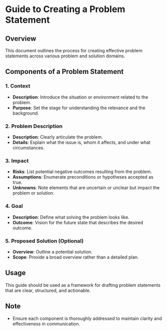 
# Guide to Creating a Problem Statement

## Overview
This document outlines the process for creating effective problem statements across various problem and solution domains.

## Components of a Problem Statement

### 1. Context
- **Description**: Introduce the situation or environment related to the problem.
- **Purpose**: Set the stage for understanding the relevance and the background.

### 2. Problem Description
- **Description**: Clearly articulate the problem.
- **Details**: Explain what the issue is, whom it affects, and under what circumstances.

### 3. Impact
- **Risks**: List potential negative outcomes resulting from the problem.
- **Assumptions**: Enumerate preconditions or hypotheses accepted as true.
- **Unknowns**: Note elements that are uncertain or unclear but impact the problem or solution.

### 4. Goal
- **Description**: Define what solving the problem looks like.
- **Outcome**: Vision for the future state that describes the desired outcome.

### 5. Proposed Solution (Optional)
- **Overview**: Outline a potential solution.
- **Scope**: Provide a broad overview rather than a detailed plan.

## Usage
This guide should be used as a framework for drafting problem statements that are clear, structured, and actionable.

## Note
- Ensure each component is thoroughly addressed to maintain clarity and effectiveness in communication.
